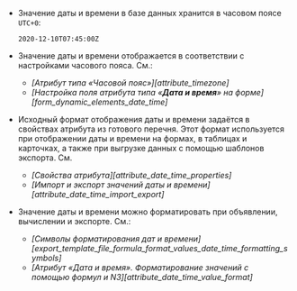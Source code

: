 - Значение даты и времени в базе данных хранится в часовом поясе `UTC+0`:

    ```
    2020-12-10T07:45:00Z
    ```

- Значение даты и времени отображается в соответствии с настройками часового пояса. См.:
    - _[Атрибут типа «Часовой пояс»][attribute_timezone]_
    - _[Настройка поля атрибута типа «**Дата и время**» на форме][form_dynamic_elements_date_time]_
- Исходный формат отображения даты и времени задаётся в свойствах атрибута из готового перечня. Этот формат используется при отображении даты и времени на формах, в таблицах и карточках, а также при выгрузке данных с помощью шаблонов экспорта. См.
    - _[Свойства атрибута][attribute_date_time_properties]_
    - _[Импорт и экспорт значений даты и времени][attribute_date_time_import_export]_
- Значение даты и времени можно форматировать при объявлении, вычислении и экспорте. См.:
    - _[Символы форматирования дат и времени][export_template_file_formula_format_values_date_time_formatting_symbols]_
    - _[Атрибут «Дата и время». Форматирование значений с помощью формул и N3][attribute_date_time_value_format]_